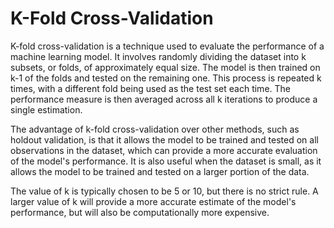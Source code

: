 # K-Fold Cross-Validation

K-fold cross-validation is a technique used to evaluate the performance of a machine learning model. It involves randomly dividing the dataset into k subsets, or folds, of approximately equal size. The model is then trained on k-1 of the folds and tested on the remaining one. This process is repeated k times, with a different fold being used as the test set each time. The performance measure is then averaged across all k iterations to produce a single estimation.

The advantage of k-fold cross-validation over other methods, such as holdout validation, is that it allows the model to be trained and tested on all observations in the dataset, which can provide a more accurate evaluation of the model's performance. It is also useful when the dataset is small, as it allows the model to be trained and tested on a larger portion of the data.

The value of k is typically chosen to be 5 or 10, but there is no strict rule. A larger value of k will provide a more accurate estimate of the model's performance, but will also be computationally more expensive.
